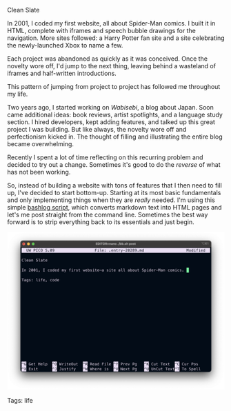 Clean Slate

In 2001, I coded my first website, all about Spider-Man comics. I built it in HTML, complete with iframes and speech bubble drawings for the navigation. More sites followed: a Harry Potter fan site and a site celebrating the newly-launched Xbox to name a few.

Each project was abandoned as quickly as it was conceived. Once the novelty wore off, I'd jump to the next thing, leaving behind a wasteland of iframes and half-written introductions.

This pattern of jumping from project to project has followed me throughout my life.

Two years ago, I started working on *Wabisebi*, a blog about Japan. Soon came additional ideas: book reviews, artist spotlights, and a language study section. I hired developers, kept adding features, and talked up this great project I was building. But like always, the novelty wore off and perfectionism kicked in. The thought of filling and illustrating the entire blog became overwhelming.

Recently I spent a lot of time reflecting on this recurring problem and decided to try out a change. Sometimes it's good to do the *reverse* of what has not been working. 

So, instead of building a website with tons of features that I then need to fill up, I've decided to start bottom-up. Starting at its most basic fundamentals and only implementing things when they are _really_ needed. I'm using this simple [bashlog script](https://github.com/cfenollosa/bashblog), which converts markdown text into HTML pages and let's me post straight from the command line. Sometimes the best way forward is to strip everything back to its essentials and just begin. 

![cleanslate](./img/pico-markdown.png)

Tags: life
